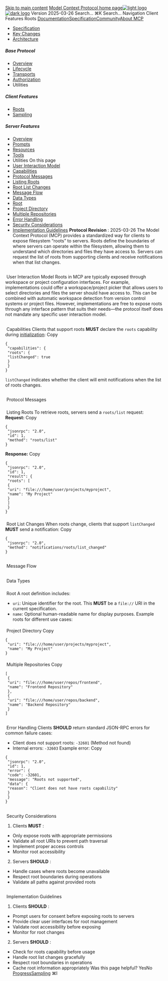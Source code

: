 [Skip to main content](#content-area)
[Model Context Protocol home page![light logo](https://mintcdn.com/mcp/4ZXF1PrDkEaJvXpn/logo/light.svg?fit=max&auto=format&n=4ZXF1PrDkEaJvXpn&q=85&s=4498cb8a57d574005f3dca62bdd49c95)![dark logo](https://mintcdn.com/mcp/4ZXF1PrDkEaJvXpn/logo/dark.svg?fit=max&auto=format&n=4ZXF1PrDkEaJvXpn&q=85&s=c0687c003f8f2cbdb24772ab4c8a522c)](/)
Version 2025-03-26
Search...
⌘K
Search...
Navigation
Client Features
Roots
[Documentation](/docs/getting-started/intro)[Specification](/specification/2025-06-18)[Community](/community/communication)[About MCP](/about)
 * [Specification](/specification/2025-03-26)
 * [Key Changes](/specification/2025-03-26/changelog)
 * [Architecture](/specification/2025-03-26/architecture)
##### Base Protocol
 * [Overview](/specification/2025-03-26/basic)
 * [Lifecycle](/specification/2025-03-26/basic/lifecycle)
 * [Transports](/specification/2025-03-26/basic/transports)
 * [Authorization](/specification/2025-03-26/basic/authorization)
 * Utilities
##### Client Features
 * [Roots](/specification/2025-03-26/client/roots)
 * [Sampling](/specification/2025-03-26/client/sampling)
##### Server Features
 * [Overview](/specification/2025-03-26/server)
 * [Prompts](/specification/2025-03-26/server/prompts)
 * [Resources](/specification/2025-03-26/server/resources)
 * [Tools](/specification/2025-03-26/server/tools)
 * Utilities
On this page
 * [User Interaction Model](#user-interaction-model)
 * [Capabilities](#capabilities)
 * [Protocol Messages](#protocol-messages)
 * [Listing Roots](#listing-roots)
 * [Root List Changes](#root-list-changes)
 * [Message Flow](#message-flow)
 * [Data Types](#data-types)
 * [Root](#root)
 * [Project Directory](#project-directory)
 * [Multiple Repositories](#multiple-repositories)
 * [Error Handling](#error-handling)
 * [Security Considerations](#security-considerations)
 * [Implementation Guidelines](#implementation-guidelines)
**Protocol Revision** : 2025-03-26
The Model Context Protocol (MCP) provides a standardized way for clients to expose filesystem “roots” to servers. Roots define the boundaries of where servers can operate within the filesystem, allowing them to understand which directories and files they have access to. Servers can request the list of roots from supporting clients and receive notifications when that list changes.
## 
[​](#user-interaction-model)
User Interaction Model
Roots in MCP are typically exposed through workspace or project configuration interfaces. For example, implementations could offer a workspace/project picker that allows users to select directories and files the server should have access to. This can be combined with automatic workspace detection from version control systems or project files. However, implementations are free to expose roots through any interface pattern that suits their needs—the protocol itself does not mandate any specific user interaction model.
## 
[​](#capabilities)
Capabilities
Clients that support roots **MUST** declare the `roots` capability during [initialization](/specification/2025-03-26/basic/lifecycle#initialization):
Copy
```
{
 "capabilities": {
 "roots": {
 "listChanged": true
 }
 }
}
```
`listChanged` indicates whether the client will emit notifications when the list of roots changes.
## 
[​](#protocol-messages)
Protocol Messages
### 
[​](#listing-roots)
Listing Roots
To retrieve roots, servers send a `roots/list` request: **Request:**
Copy
```
{
 "jsonrpc": "2.0",
 "id": 1,
 "method": "roots/list"
}
```
**Response:**
Copy
```
{
 "jsonrpc": "2.0",
 "id": 1,
 "result": {
 "roots": [
 {
 "uri": "file:///home/user/projects/myproject",
 "name": "My Project"
 }
 ]
 }
}
```
### 
[​](#root-list-changes)
Root List Changes
When roots change, clients that support `listChanged` **MUST** send a notification:
Copy
```
{
 "jsonrpc": "2.0",
 "method": "notifications/roots/list_changed"
}
```
## 
[​](#message-flow)
Message Flow
## 
[​](#data-types)
Data Types
### 
[​](#root)
Root
A root definition includes:
 * `uri`: Unique identifier for the root. This **MUST** be a `file://` URI in the current specification.
 * `name`: Optional human-readable name for display purposes.
Example roots for different use cases:
#### 
[​](#project-directory)
Project Directory
Copy
```
{
 "uri": "file:///home/user/projects/myproject",
 "name": "My Project"
}
```
#### 
[​](#multiple-repositories)
Multiple Repositories
Copy
```
[
 {
 "uri": "file:///home/user/repos/frontend",
 "name": "Frontend Repository"
 },
 {
 "uri": "file:///home/user/repos/backend",
 "name": "Backend Repository"
 }
]
```
## 
[​](#error-handling)
Error Handling
Clients **SHOULD** return standard JSON-RPC errors for common failure cases:
 * Client does not support roots: `-32601` (Method not found)
 * Internal errors: `-32603`
Example error:
Copy
```
{
 "jsonrpc": "2.0",
 "id": 1,
 "error": {
 "code": -32601,
 "message": "Roots not supported",
 "data": {
 "reason": "Client does not have roots capability"
 }
 }
}
```
## 
[​](#security-considerations)
Security Considerations
 1. Clients **MUST** :
 * Only expose roots with appropriate permissions
 * Validate all root URIs to prevent path traversal
 * Implement proper access controls
 * Monitor root accessibility
 2. Servers **SHOULD** :
 * Handle cases where roots become unavailable
 * Respect root boundaries during operations
 * Validate all paths against provided roots
## 
[​](#implementation-guidelines)
Implementation Guidelines
 1. Clients **SHOULD** :
 * Prompt users for consent before exposing roots to servers
 * Provide clear user interfaces for root management
 * Validate root accessibility before exposing
 * Monitor for root changes
 2. Servers **SHOULD** :
 * Check for roots capability before usage
 * Handle root list changes gracefully
 * Respect root boundaries in operations
 * Cache root information appropriately
Was this page helpful?
YesNo
[Progress](/specification/2025-03-26/basic/utilities/progress)[Sampling](/specification/2025-03-26/client/sampling)
⌘I